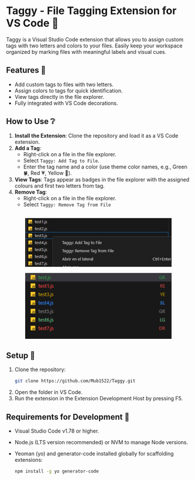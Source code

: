 # Taggy - File Tagging Extension for VS Code 👏

Taggy is a Visual Studio Code extension that allows you to assign custom tags with two letters and colors to your files. Easily keep your workspace organized by marking files with meaningful labels and visual cues.

## Features 📖

- Add custom tags to files with two letters.
- Assign colors to tags for quick identification.
- View tags directly in the file explorer.
- Fully integrated with VS Code decorations.

## How to Use ❔

1. **Install the Extension**: Clone the repository and load it as a VS Code extension.
2. **Add a Tag**:
   - Right-click on a file in the file explorer.
   - Select `Taggy: Add Tag to File`.
   - Enter the tag name and a color (use theme color names, e.g., Green 🍀, Red 💗, Yellow 🍌).
3. **View Tags**: Tags appear as badges in the file explorer with the assigned colours and first two letters from tag.
4. **Remove Tag**:
   - Right-click on a file in the file explorer.
   - Select `Taggy: Remove Tag from File`

##

<p align="center">
  <img src="./images/example2.png" alt="Example options in navigation menu" style="width: 400px;">
</p>
<p align="center">
  <img src="./images/example.png" alt="Example files with tags" style="width: 400px;">
</p>


## Setup 🔨

1. Clone the repository:
   ```bash
   git clone https://github.com/Mub1522/Taggy.git
   ```
2. Open the folder in VS Code.
3. Run the extension in the Extension Development Host by pressing F5.

## Requirements for Development 👀

- Visual Studio Code v1.78 or higher.
- Node.js (LTS version recommended) or NVM to manage Node versions.
- Yeoman (yo) and generator-code installed globally for scaffolding extensions:

  ```bash
  npm install -g yo generator-code
  ```

